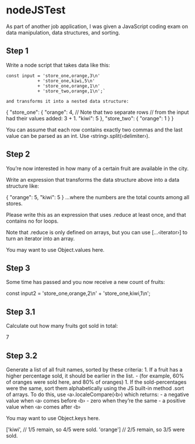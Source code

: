 # nodeJSTest

As part of another job application, I was given a JavaScript coding exam on data manipulation, data structures, and sorting.

## Step 1
Write a node script that takes data like this:

```
const input = 'store_one,orange,3\n'
            + 'store_one,kiwi,5\n'
            + 'store_one,orange,1\n'
            + 'store_two,orange,1\n';`
            
and transforms it into a nested data structure:

```
{
    "store_one": {
        "orange": 4,  // Note that two separate rows
                      // from the input had their values added: 3 + 1.
        "kiwi": 5
    },
    "store_two": {
        "orange": 1
    }
}

You can assume that each row contains exactly two commas and the last value can be parsed as an int. Use ‹string›.split(‹delimiter›).

## Step 2
You’re now interested in how many of a certain fruit are available in the city.

Write an expression that transforms the data structure above into a data structure like:

{
    "orange": 5,
    "kiwi": 5
}
…where the numbers are the total counts among all stores.

Please write this as an expression that uses .reduce at least once, and that contains no for loops.

Note that .reduce is only defined on arrays, but you can use [...‹iterator›] to turn an iterator into an array.

You may want to use Object.values here.

## Step 3
Some time has passed and you now receive a new count of fruits:

const input2 = 'store_one,orange,2\n'
             + 'store_one,kiwi,1\n';
## Step 3.1
Calculate out how many fruits got sold in total:

7

## Step 3.2
Generate a list of all fruit names, sorted by these criteria: 1. If a fruit has a higher percentage sold, it should be earlier in the list. - (for example, 60% of oranges were sold here, and 80% of oranges) 1. If the sold-percentages were the same, sort them alphabetically using the JS built-in method .sort of arrays.
To do this, use ‹a›.localeCompare(‹b›) which returns: - a negative value when ‹a› comes before ‹b› - zero when they’re the same - a positive value when ‹a› comes after ‹b›

You may want to use Object.keys here.

['kiwi',   // 1/5 remain, so 4/5 were sold.
 'orange'] // 2/5 remain, so 3/5 were sold.
